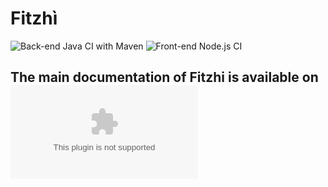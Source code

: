 # Fitzhì

![Back-end Java CI with Maven](https://github.com/fitzhi/application/workflows/Java%20CI%20with%20Maven/badge.svg)
![Front-end Node.js CI](https://github.com/fitzhi/application/workflows/Node.js%20CI/badge.svg)

## The main documentation of Fitzhi is available on ![the main site](http://www/fitzhi.com)
